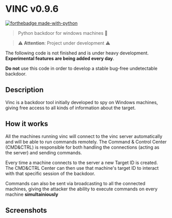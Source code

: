 # VINC v0.9.6
[![forthebadge made-with-python](http://ForTheBadge.com/images/badges/made-with-python.svg)](https://www.python.org/)

> Python backdoor for windows machines :busts_in_silhouette:

> :warning: __**Attention**__: Project under development :warning:

The following code is not finished and is under heavy development. **Experimental features are being added every day**.

__**Do not**__ use this code in order to develop a stable bug-free undetectable backdoor.

## Description

Vinc is a backdoor tool initially developed to spy on Windows machines, giving free access to all kinds of information about the target.

## How it works

All the machines running vinc will connect to the vinc server automatically and will be able to run commands remotely.
The Command & Control Center (CMD&CTRL) is responsible for both handling the connections (acting as the server) and sending commands.

Every time a machine connects to the server a new Target ID is created. The CMD&CTRL Center can then use that machine's target ID to interact with that specific session of the backdoor.

Commands can also be sent via broadcasting to all the connected machines, giving the attacker the ability to execute commands on every machine **simultainiously**

## Screenshots